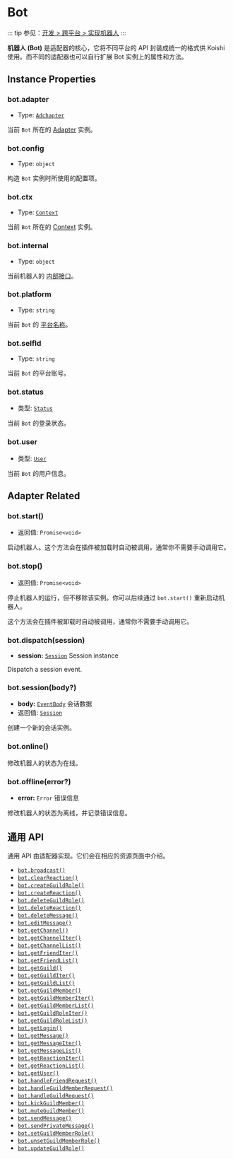# Bot

::: tip
参见：[开发 > 跨平台 > 实现机器人](../../guide/adapter/bot.md)
:::

**机器人 (Bot)** 是适配器的核心，它将不同平台的 API 封装成统一的格式供 Koishi 使用。而不同的适配器也可以自行扩展 Bot 实例上的属性和方法。

## Instance Properties

### bot.adapter

- Type: [`Adchapter`](./adapter.md)

当前 `Bot` 所在的 [Adapter](./adapter.md) 实例。

### bot.config

- Type: `object`

构造 `Bot` 实例时所使用的配置项。

### bot.ctx

- Type: [`Context`](./context.md)

当前 `Bot` 所在的 [Context](./context.md) 实例。

### bot.internal

- Type: `object`

当前机器人的 [内部接口](../../guide/adapter/bot.md#实现内部接口)。

### bot.platform

- Type: `string`

当前 `Bot` 的 [平台名称](../glossary.md#平台-platform)。

### bot.selfId

- Type: `string`

当前 `Bot` 的平台账号。

### bot.status

- 类型: [`Status`](../resources/login.md)

当前 `Bot` 的登录状态。

### bot.user

- 类型: [`User`](../resources/user.md)

当前 `Bot` 的用户信息。

## Adapter Related

### bot.start()

- 返回值: `Promise<void>`

启动机器人。这个方法会在插件被加载时自动被调用，通常你不需要手动调用它。

### bot.stop()

- 返回值: `Promise<void>`

停止机器人的运行，但不移除该实例。你可以后续通过 `bot.start()` 重新启动机器人。

这个方法会在插件被卸载时自动被调用，通常你不需要手动调用它。

### bot.dispatch(session)

- **session:** [`Session`](./session.md) Session instance

Dispatch a session event.

### bot.session(body?)

- **body:** [`EventBody`](./session.md#session-body) 会话数据
- 返回值: [`Session`](./session.md)

创建一个新的会话实例。

### bot.online()

修改机器人的状态为在线。

### bot.offline(error?)

- **error:** `Error` 错误信息

修改机器人的状态为离线，并记录错误信息。

## 通用 API

通用 API 由适配器实现。它们会在相应的资源页面中介绍。

- [`bot.broadcast()`](../resources/message.md#bot-broadcast)
- [`bot.clearReaction()`](../resources/reaction.md#bot-clearreaction)
- [`bot.createGuildRole()`](../resources/role.md#bot-createguildrole)
- [`bot.createReaction()`](../resources/reaction.md#bot-createreaction)
- [`bot.deleteGuildRole()`](../resources/role.md#bot-deleteguildrole)
- [`bot.deleteReaction()`](../resources/reaction.md#bot-deletereaction)
- [`bot.deleteMessage()`](../resources/message.md#bot-deletemessage)
- [`bot.editMessage()`](../resources/message.md#bot-editmessage)
- [`bot.getChannel()`](../resources/channel.md#bot-getchannel)
- [`bot.getChannelIter()`](../resources/channel.md#bot-getchanneliter)
- [`bot.getChannelList()`](../resources/channel.md#bot-getchannellist)
- [`bot.getFriendIter()`](../resources/user.md#bot-getfrienditer)
- [`bot.getFriendList()`](../resources/user.md#bot-getfriendlist)
- [`bot.getGuild()`](../resources/guild.md#bot-getguild)
- [`bot.getGuildIter()`](../resources/guild.md#bot-getguilditer)
- [`bot.getGuildList()`](../resources/guild.md#bot-getguildlist)
- [`bot.getGuildMember()`](../resources/member.md#bot-getguildmember)
- [`bot.getGuildMemberIter()`](../resources/member.md#bot-getguildmemberiter)
- [`bot.getGuildMemberList()`](../resources/member.md#bot-getguildmemberlist)
- [`bot.getGuildRoleIter()`](../resources/role.md#bot-getguildroleiter)
- [`bot.getGuildRoleList()`](../resources/role.md#bot-getguildrolelist)
- [`bot.getLogin()`](../resources/login.md#bot-getlogin)
- [`bot.getMessage()`](../resources/message.md#bot-getmessage)
- [`bot.getMessageIter()`](../resources/message.md#bot-getmessageiter)
- [`bot.getMessageList()`](../resources/message.md#bot-getmessagelist)
- [`bot.getReactionIter()`](../resources/reaction.md#bot-getreactioniter)
- [`bot.getReactionList()`](../resources/reaction.md#bot-getreactionlist)
- [`bot.getUser()`](../resources/user.md#bot-getuser)
- [`bot.handleFriendRequest()`](../resources/user.md#bot-handlefriendrequest)
- [`bot.handleGuildMemberRequest()`](../resources/member.md#bot-handleguildmemberrequest)
- [`bot.handleGuildRequest()`](../resources/guild.md#bot-handleguildrequest)
- [`bot.kickGuildMember()`](../resources/member.md#bot-kickguildmember)
- [`bot.muteGuildMember()`](../resources/member.md#bot-muteguildmember)
- [`bot.sendMessage()`](../resources/message.md#bot-sendmessage)
- [`bot.sendPrivateMessage()`](../resources/message.md#bot-sendprivatemessage)
- [`bot.setGuildMemberRole()`](../resources/role.md#bot-setguildmemberrole)
- [`bot.unsetGuildMemberRole()`](../resources/role.md#bot-unsetguildmemberrole)
- [`bot.updateGuildRole()`](../resources/role.md#bot-updateguildrole)
